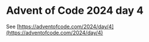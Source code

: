 # Advent of Code 2024 day 4

See [https://adventofcode.com/2024/day/4](https://adventofcode.com/2024/day/4)
